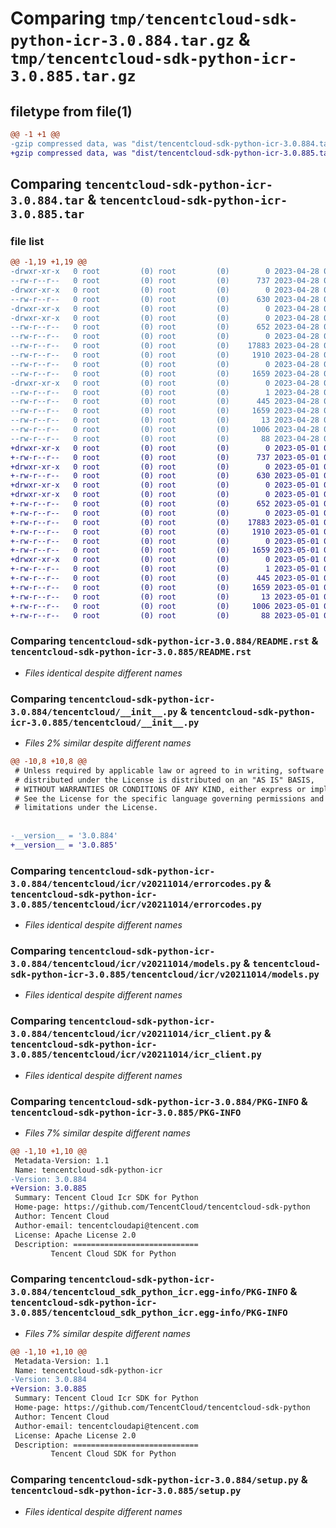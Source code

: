 # Comparing `tmp/tencentcloud-sdk-python-icr-3.0.884.tar.gz` & `tmp/tencentcloud-sdk-python-icr-3.0.885.tar.gz`

## filetype from file(1)

```diff
@@ -1 +1 @@
-gzip compressed data, was "dist/tencentcloud-sdk-python-icr-3.0.884.tar", last modified: Fri Apr 28 02:21:28 2023, max compression
+gzip compressed data, was "dist/tencentcloud-sdk-python-icr-3.0.885.tar", last modified: Mon May  1 00:41:54 2023, max compression
```

## Comparing `tencentcloud-sdk-python-icr-3.0.884.tar` & `tencentcloud-sdk-python-icr-3.0.885.tar`

### file list

```diff
@@ -1,19 +1,19 @@
-drwxr-xr-x   0 root         (0) root         (0)        0 2023-04-28 02:21:28.000000 tencentcloud-sdk-python-icr-3.0.884/
--rw-r--r--   0 root         (0) root         (0)      737 2023-04-28 02:21:28.000000 tencentcloud-sdk-python-icr-3.0.884/README.rst
-drwxr-xr-x   0 root         (0) root         (0)        0 2023-04-28 02:21:28.000000 tencentcloud-sdk-python-icr-3.0.884/tencentcloud/
--rw-r--r--   0 root         (0) root         (0)      630 2023-04-28 02:21:28.000000 tencentcloud-sdk-python-icr-3.0.884/tencentcloud/__init__.py
-drwxr-xr-x   0 root         (0) root         (0)        0 2023-04-28 02:21:28.000000 tencentcloud-sdk-python-icr-3.0.884/tencentcloud/icr/
-drwxr-xr-x   0 root         (0) root         (0)        0 2023-04-28 02:21:28.000000 tencentcloud-sdk-python-icr-3.0.884/tencentcloud/icr/v20211014/
--rw-r--r--   0 root         (0) root         (0)      652 2023-04-28 02:21:28.000000 tencentcloud-sdk-python-icr-3.0.884/tencentcloud/icr/v20211014/errorcodes.py
--rw-r--r--   0 root         (0) root         (0)        0 2023-04-28 02:21:28.000000 tencentcloud-sdk-python-icr-3.0.884/tencentcloud/icr/v20211014/__init__.py
--rw-r--r--   0 root         (0) root         (0)    17883 2023-04-28 02:21:28.000000 tencentcloud-sdk-python-icr-3.0.884/tencentcloud/icr/v20211014/models.py
--rw-r--r--   0 root         (0) root         (0)     1910 2023-04-28 02:21:28.000000 tencentcloud-sdk-python-icr-3.0.884/tencentcloud/icr/v20211014/icr_client.py
--rw-r--r--   0 root         (0) root         (0)        0 2023-04-28 02:21:28.000000 tencentcloud-sdk-python-icr-3.0.884/tencentcloud/icr/__init__.py
--rw-r--r--   0 root         (0) root         (0)     1659 2023-04-28 02:21:28.000000 tencentcloud-sdk-python-icr-3.0.884/PKG-INFO
-drwxr-xr-x   0 root         (0) root         (0)        0 2023-04-28 02:21:28.000000 tencentcloud-sdk-python-icr-3.0.884/tencentcloud_sdk_python_icr.egg-info/
--rw-r--r--   0 root         (0) root         (0)        1 2023-04-28 02:21:28.000000 tencentcloud-sdk-python-icr-3.0.884/tencentcloud_sdk_python_icr.egg-info/dependency_links.txt
--rw-r--r--   0 root         (0) root         (0)      445 2023-04-28 02:21:28.000000 tencentcloud-sdk-python-icr-3.0.884/tencentcloud_sdk_python_icr.egg-info/SOURCES.txt
--rw-r--r--   0 root         (0) root         (0)     1659 2023-04-28 02:21:28.000000 tencentcloud-sdk-python-icr-3.0.884/tencentcloud_sdk_python_icr.egg-info/PKG-INFO
--rw-r--r--   0 root         (0) root         (0)       13 2023-04-28 02:21:28.000000 tencentcloud-sdk-python-icr-3.0.884/tencentcloud_sdk_python_icr.egg-info/top_level.txt
--rw-r--r--   0 root         (0) root         (0)     1006 2023-04-28 02:21:28.000000 tencentcloud-sdk-python-icr-3.0.884/setup.py
--rw-r--r--   0 root         (0) root         (0)       88 2023-04-28 02:21:28.000000 tencentcloud-sdk-python-icr-3.0.884/setup.cfg
+drwxr-xr-x   0 root         (0) root         (0)        0 2023-05-01 00:41:54.000000 tencentcloud-sdk-python-icr-3.0.885/
+-rw-r--r--   0 root         (0) root         (0)      737 2023-05-01 00:41:54.000000 tencentcloud-sdk-python-icr-3.0.885/README.rst
+drwxr-xr-x   0 root         (0) root         (0)        0 2023-05-01 00:41:54.000000 tencentcloud-sdk-python-icr-3.0.885/tencentcloud/
+-rw-r--r--   0 root         (0) root         (0)      630 2023-05-01 00:41:54.000000 tencentcloud-sdk-python-icr-3.0.885/tencentcloud/__init__.py
+drwxr-xr-x   0 root         (0) root         (0)        0 2023-05-01 00:41:54.000000 tencentcloud-sdk-python-icr-3.0.885/tencentcloud/icr/
+drwxr-xr-x   0 root         (0) root         (0)        0 2023-05-01 00:41:54.000000 tencentcloud-sdk-python-icr-3.0.885/tencentcloud/icr/v20211014/
+-rw-r--r--   0 root         (0) root         (0)      652 2023-05-01 00:41:54.000000 tencentcloud-sdk-python-icr-3.0.885/tencentcloud/icr/v20211014/errorcodes.py
+-rw-r--r--   0 root         (0) root         (0)        0 2023-05-01 00:41:54.000000 tencentcloud-sdk-python-icr-3.0.885/tencentcloud/icr/v20211014/__init__.py
+-rw-r--r--   0 root         (0) root         (0)    17883 2023-05-01 00:41:54.000000 tencentcloud-sdk-python-icr-3.0.885/tencentcloud/icr/v20211014/models.py
+-rw-r--r--   0 root         (0) root         (0)     1910 2023-05-01 00:41:54.000000 tencentcloud-sdk-python-icr-3.0.885/tencentcloud/icr/v20211014/icr_client.py
+-rw-r--r--   0 root         (0) root         (0)        0 2023-05-01 00:41:54.000000 tencentcloud-sdk-python-icr-3.0.885/tencentcloud/icr/__init__.py
+-rw-r--r--   0 root         (0) root         (0)     1659 2023-05-01 00:41:54.000000 tencentcloud-sdk-python-icr-3.0.885/PKG-INFO
+drwxr-xr-x   0 root         (0) root         (0)        0 2023-05-01 00:41:54.000000 tencentcloud-sdk-python-icr-3.0.885/tencentcloud_sdk_python_icr.egg-info/
+-rw-r--r--   0 root         (0) root         (0)        1 2023-05-01 00:41:54.000000 tencentcloud-sdk-python-icr-3.0.885/tencentcloud_sdk_python_icr.egg-info/dependency_links.txt
+-rw-r--r--   0 root         (0) root         (0)      445 2023-05-01 00:41:54.000000 tencentcloud-sdk-python-icr-3.0.885/tencentcloud_sdk_python_icr.egg-info/SOURCES.txt
+-rw-r--r--   0 root         (0) root         (0)     1659 2023-05-01 00:41:54.000000 tencentcloud-sdk-python-icr-3.0.885/tencentcloud_sdk_python_icr.egg-info/PKG-INFO
+-rw-r--r--   0 root         (0) root         (0)       13 2023-05-01 00:41:54.000000 tencentcloud-sdk-python-icr-3.0.885/tencentcloud_sdk_python_icr.egg-info/top_level.txt
+-rw-r--r--   0 root         (0) root         (0)     1006 2023-05-01 00:41:54.000000 tencentcloud-sdk-python-icr-3.0.885/setup.py
+-rw-r--r--   0 root         (0) root         (0)       88 2023-05-01 00:41:54.000000 tencentcloud-sdk-python-icr-3.0.885/setup.cfg
```

### Comparing `tencentcloud-sdk-python-icr-3.0.884/README.rst` & `tencentcloud-sdk-python-icr-3.0.885/README.rst`

 * *Files identical despite different names*

### Comparing `tencentcloud-sdk-python-icr-3.0.884/tencentcloud/__init__.py` & `tencentcloud-sdk-python-icr-3.0.885/tencentcloud/__init__.py`

 * *Files 2% similar despite different names*

```diff
@@ -10,8 +10,8 @@
 # Unless required by applicable law or agreed to in writing, software
 # distributed under the License is distributed on an "AS IS" BASIS,
 # WITHOUT WARRANTIES OR CONDITIONS OF ANY KIND, either express or implied.
 # See the License for the specific language governing permissions and
 # limitations under the License.
 
 
-__version__ = '3.0.884'
+__version__ = '3.0.885'
```

### Comparing `tencentcloud-sdk-python-icr-3.0.884/tencentcloud/icr/v20211014/errorcodes.py` & `tencentcloud-sdk-python-icr-3.0.885/tencentcloud/icr/v20211014/errorcodes.py`

 * *Files identical despite different names*

### Comparing `tencentcloud-sdk-python-icr-3.0.884/tencentcloud/icr/v20211014/models.py` & `tencentcloud-sdk-python-icr-3.0.885/tencentcloud/icr/v20211014/models.py`

 * *Files identical despite different names*

### Comparing `tencentcloud-sdk-python-icr-3.0.884/tencentcloud/icr/v20211014/icr_client.py` & `tencentcloud-sdk-python-icr-3.0.885/tencentcloud/icr/v20211014/icr_client.py`

 * *Files identical despite different names*

### Comparing `tencentcloud-sdk-python-icr-3.0.884/PKG-INFO` & `tencentcloud-sdk-python-icr-3.0.885/PKG-INFO`

 * *Files 7% similar despite different names*

```diff
@@ -1,10 +1,10 @@
 Metadata-Version: 1.1
 Name: tencentcloud-sdk-python-icr
-Version: 3.0.884
+Version: 3.0.885
 Summary: Tencent Cloud Icr SDK for Python
 Home-page: https://github.com/TencentCloud/tencentcloud-sdk-python
 Author: Tencent Cloud
 Author-email: tencentcloudapi@tencent.com
 License: Apache License 2.0
 Description: ============================
         Tencent Cloud SDK for Python
```

### Comparing `tencentcloud-sdk-python-icr-3.0.884/tencentcloud_sdk_python_icr.egg-info/PKG-INFO` & `tencentcloud-sdk-python-icr-3.0.885/tencentcloud_sdk_python_icr.egg-info/PKG-INFO`

 * *Files 7% similar despite different names*

```diff
@@ -1,10 +1,10 @@
 Metadata-Version: 1.1
 Name: tencentcloud-sdk-python-icr
-Version: 3.0.884
+Version: 3.0.885
 Summary: Tencent Cloud Icr SDK for Python
 Home-page: https://github.com/TencentCloud/tencentcloud-sdk-python
 Author: Tencent Cloud
 Author-email: tencentcloudapi@tencent.com
 License: Apache License 2.0
 Description: ============================
         Tencent Cloud SDK for Python
```

### Comparing `tencentcloud-sdk-python-icr-3.0.884/setup.py` & `tencentcloud-sdk-python-icr-3.0.885/setup.py`

 * *Files identical despite different names*

